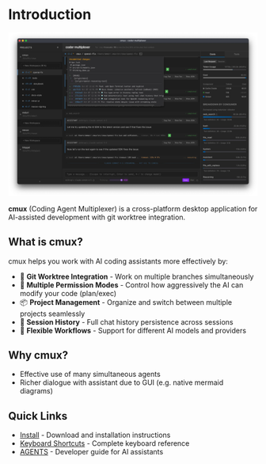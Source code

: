 # Introduction

![cmux product screenshot](img/product-hero.webp)

**cmux** (Coding Agent Multiplexer) is a cross-platform desktop application for AI-assisted development with git worktree integration.

## What is cmux?

cmux helps you work with AI coding assistants more effectively by:

- 🔀 **Git Worktree Integration** - Work on multiple branches simultaneously
- 🤖 **Multiple Permission Modes** - Control how aggressively the AI can modify your code (plan/exec)
- 📦 **Project Management** - Organize and switch between multiple projects seamlessly
- 💬 **Session History** - Full chat history persistence across sessions
- 🔄 **Flexible Workflows** - Support for different AI models and providers

## Why cmux?

- Effective use of many simultaneous agents
- Richer dialogue with assistant due to GUI (e.g. native mermaid diagrams)

## Quick Links

- [Install](./install.md) - Download and installation instructions
- [Keyboard Shortcuts](./keybinds.md) - Complete keyboard reference
- [AGENTS](./AGENTS.md) - Developer guide for AI assistants
